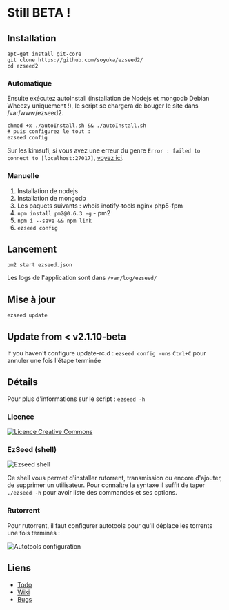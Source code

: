 # Still BETA !

## Installation

```
apt-get install git-core
git clone https://github.com/soyuka/ezseed2/
cd ezseed2
```

### Automatique

Ensuite exécutez autoInstall (installation de Nodejs et mongodb Debian Wheezy uniquement !), le script se chargera de bouger le site dans /var/www/ezseed2.

```
chmod +x ./autoInstall.sh && ./autoInstall.sh
# puis configurez le tout :
ezseed config
```
Sur les kimsufi, si vous avez une erreur du genre `Error : failed to connect to [localhost:27017]`, [voyez ici](https://github.com/soyuka/ezseed2/wiki/Erreur-MongoDB-chez-OVH-%28&Kimsufi%29).

### Manuelle

1) Installation de nodejs
2) Installation de mongodb
3) Les paquets suivants : whois inotify-tools nginx php5-fpm
4) `npm install pm2@0.6.3 -g` - pm2
5) `npm i --save && npm link`
6) `ezseed config`

## Lancement
```
pm2 start ezseed.json
```

Les logs de l'application sont dans `/var/log/ezseed/`

## Mise à jour
```
ezseed update
```

## Update from < v2.1.10-beta

If you haven't configure update-rc.d : 
`ezseed config -uns` 
`Ctrl+C` pour annuler une fois l'étape terminée


## Détails
Pour plus d'informations sur le script :
`ezseed -h`

### Licence

[![Licence Creative Commons](http://i.creativecommons.org/l/by-nc-sa/3.0/80x15.png)](http://creativecommons.org/licenses/by-nc-sa/3.0/deed.fr)

### EzSeed (shell)
![Ezseed shell](http://www.zupmage.eu/i/SoDnyJbizD.png)

Ce shell vous permet d'installer rutorrent, transmission ou encore d'ajouter, de supprimer un utilisateur. Pour connaître la syntaxe il suffit de taper `./ezseed -h` pour avoir liste des commandes et ses options.

### Rutorrent
Pour rutorrent, il faut configurer autotools pour qu'il déplace les torrents une fois terminés :

![Autotools configuration](http://www.zupmage.eu/i/hpRER83cvG.png)

## Liens

* [Todo](https://github.com/soyuka/ezseed2/wiki/TODO-LIST)
* [Wiki](https://github.com/soyuka/ezseed2/wiki)
* [Bugs](https://github.com/soyuka/ezseed2/issues)

